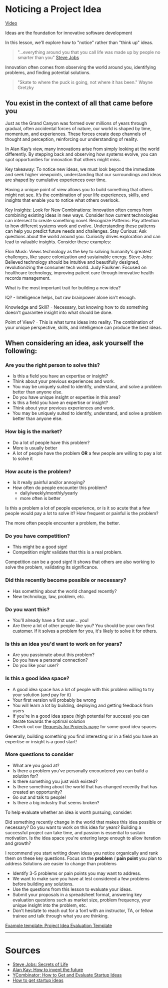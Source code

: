 # Noticing a Project Idea

<div class="alert alert-primary mt-2">

[Video](https://youtu.be/meNvup0lX0U)

</div>

<!-- INTRO -->
Ideas are the foundation for innovative software development

In this lesson, we'll explore how to "notice" rather than "think up" ideas.

> "...everything around you that you call life was made up by people no smarter than you"
> [Steve Jobs](https://www.youtube.com/watch?v=kYfNvmF0Bqw)

<!-- Focus on the future -->
Innovation often comes from observing the world around you, identifying problems, and finding potential solutions. 
<!-- Many famous innovators, like Steve Jobs, Elon Musk, and Wayne Gretzky, have shared their insights about focusing on the future rather than what's already been done. -->

<!-- TODO: dynabook example? -->

> "Skate to where the puck is going, not where it has been."
> Wayne Gretzky


## You exist in the context of all that came before you
<!-- The Canyon Metaphor for Ideas -->
Just as the Grand Canyon was formed over millions of years through gradual, often accidental forces of nature, our world is shaped by time, momentum, and experiences. These forces create deep channels of thought and perception, reinforcing our understanding of reality.

In Alan Kay’s view, many innovations arise from simply looking at the world differently. By stepping back and observing how systems evolve, you can spot opportunities for innovation that others might miss.

Key takeaway: To notice new ideas, we must look beyond the immediate and seek higher viewpoints, understanding that our surroundings and ideas are shaped by cumulative experiences over time.


<!-- Point of View as a Superpower -->
Having a unique point of view allows you to build something that others might not see. It’s the combination of your life experiences, skills, and insights that enable you to notice what others overlook.

Key Insights:
Look for New Combinations: Innovation often comes from combining existing ideas in new ways. Consider how current technologies can intersect to create something novel.
Recognize Patterns: Pay attention to how different systems work and evolve. Understanding these patterns can help you predict future needs and challenges.
Stay Curious: Ask questions about the world around you. Curiosity drives exploration and can lead to valuable insights.
Consider these examples:

Elon Musk: Views technology as the key to solving humanity's greatest challenges, like space colonization and sustainable energy.
Steve Jobs: Believed technology should be intuitive and beautifully designed, revolutionizing the consumer tech world.
Judy Faulkner: Focused on healthcare technology, improving patient care through innovative health records management.

<!-- What makes a good innovator?  -->

What is the most important trait for building a new idea?

<!-- TODO: davinci example -->

IQ? - Intelligence helps, but raw brainpower alone isn't enough.

Knowledge and Skill? - Necessary, but knowing how to do something doesn't guarantee insight into what should be done.

<!-- * Knowledge of how to do something
  * Coding
  * Engineering
  * Design
  * etc. -->

Point of View? - This is what turns ideas into reality. The combination of your unique perspective, skills, and intelligence can produce the best ideas.

<!-- previous trainee examples -->

<!-- How to evaluate project ideas -->
## When considering an idea, ask yourself the following:

### Are you the right person to solve this?
- Is this a field you have an expertise or insight?
- Think about your previous experiences and work.
- You may be uniquely suited to identify, understand, and solve a problem better than anyone else.
- Do you have unique insight or expertise in this area?
- Is this a field you have an expertise or insight?
- Think about your previous experiences and work.
- You may be uniquely suited to identify, understand, and solve a problem better than anyone else.

<!-- TODO: previous projects that mapped to a trainee experience -->

### How big is the market?
- Do a lot of people have this problem?
- More is usually better
- A lot of people have the problem **OR** a few people are willing to pay a lot to solve it
<!-- pricing -->
<!-- difficuly in finding users / customers -->

### How acute is the problem?
- Is it really painful and/or annoying?
- How often do people encounter this problem?
    - daily/weekly/monthly/yearly
    - more often is better

<!-- eg uber: I need to get places multiple times a day -->
<!-- buying a house: once a lifetime maybe? -->

Is this a problem a lot of people experience, or is it so acute that a few people would pay a lot to solve it?
How frequent or painful is the problem?

The more often people encounter a problem, the better.

### Do you have competition?
- This might be a good sign!
- Competition *might* validate that this is a real problem.


Competition can be a good sign! It shows that others are also working to solve the problem, validating its significance.

### Did this recently become possible or necessary?
- Has something about the world changed recently?
- New technology, law, problem, etc.

### Do you want this?
- You'll already have a first user... you!
- Are there a lot of other people like you?
You should be your own first customer. If it solves a problem for you, it's likely to solve it for others.

### Is this an idea you'd want to work on for years?
- Are you passionate about this problem?
- Do you have a personal connection?
- Do you like your user?


### Is this a good idea space?
- A good idea space has a lot of people with this problem willing to try your solution (and pay for it)
- Your first version will probably be wrong
- You will learn a lot by building, deploying and getting feedback from users
- If you're in a good idea space (high potential for success) you can iterate towards the optimal solution
- Check out our [Requests for Projects page](https://rfp.dpi.dev) for some good idea spaces

Generally, building something you find interesting or in a field you have an expertise or insight is a good start!


### More questions to consider

- What are you good at?
- Is there a problem you've personally encountered you can build a solution for?
- Is there something you just wish existed?
- Is there something about the world that has changed recently that has created an opportunity?
- Go out and talk to people!
- Is there a big industry that seems broken?


<!-- quiz question -->

<!-- Is This the Right Idea for You? -->
<!-- Are you the right person to solve this? -->
To help evaluate whether an idea is worth pursuing, consider:

Did something recently change in the world that makes this idea possible or necessary?
Do you want to work on this idea for years? Building a successful project can take time, and passion is essential to sustain motivation.
Is the idea space you're entering large enough to allow iteration and growth?

<!-- if you're not sure that's ok! we're just building projects to learn and get better at our craft.   -->

<!-- Remember, we're just building fun learning projects to build your portfolio. I don't expect you to change the world,... yet. 😅 -->

<!-- Assignment: Propose Project Ideas -->
I recommend you start writing down ideas you notice organically and rank them on these key questions.
Focus on the **problem** / **pain point** you plan to address
Solutions are easier to change than problems

- Identify 3-5 problems or pain points you may want to address.
- We want to make sure you have at lest considered a few problems before building any solutions.
- Use the questions from this lesson to evaluate your ideas.
- Submit your proposals in a spreadsheet format, answering key evaluation questions such as market size, problem frequency, your unique insight into the problem, etc.
- Don't hesitate to reach out for a 1on1 with an instructor, TA, or fellow trainee and talk through what you are thinking.

[Example template: Project Idea Evaluation Template](https://docs.google.com/spreadsheets/d/1jrgdMMt33lIGqXTEu8vE2fwLjoMkzyJAPlZuKLihvuQ/edit#gid=0)

<!-- TODO: markdown project ideas table example -->

---

# Sources
- [Steve Jobs: Secrets of Life](https://www.youtube.com/watch?v=kYfNvmF0Bqw)
- [Alan Kay: How to invent the future](https://www.youtube.com/watch?v=1e8VZlPBx_0)
- [YCombinator: How to Get and Evaluate Startup Ideas](https://www.youtube.com/watch?v=Th8JoIan4dg)
- [How to get startup ideas](https://paulgraham.com/startupideas.html)


<!-- TODO: how long question -->